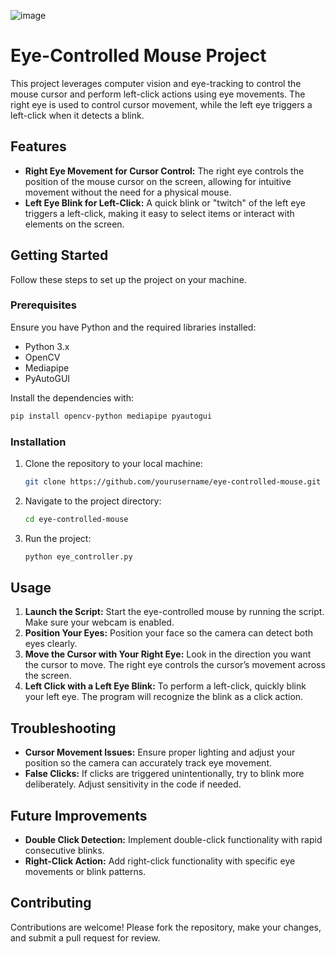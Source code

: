 
![image](https://github.com/user-attachments/assets/a0ab1d87-79b1-42cf-9879-262b49d82491)

# Eye-Controlled Mouse Project

This project leverages computer vision and eye-tracking to control the mouse cursor and perform left-click actions using eye movements. The right eye is used to control cursor movement, while the left eye triggers a left-click when it detects a blink.

## Features

- **Right Eye Movement for Cursor Control:** The right eye controls the position of the mouse cursor on the screen, allowing for intuitive movement without the need for a physical mouse.
- **Left Eye Blink for Left-Click:** A quick blink or "twitch" of the left eye triggers a left-click, making it easy to select items or interact with elements on the screen.

## Getting Started

Follow these steps to set up the project on your machine.

### Prerequisites

Ensure you have Python and the required libraries installed:

- Python 3.x
- OpenCV
- Mediapipe
- PyAutoGUI

Install the dependencies with:

```bash
pip install opencv-python mediapipe pyautogui
```

### Installation

1. Clone the repository to your local machine:
    ```bash
    git clone https://github.com/yourusername/eye-controlled-mouse.git
    ```
   
2. Navigate to the project directory:
    ```bash
    cd eye-controlled-mouse
    ```

3. Run the project:
    ```bash
    python eye_controller.py
    ```

## Usage

1. **Launch the Script:** Start the eye-controlled mouse by running the script. Make sure your webcam is enabled.
2. **Position Your Eyes:** Position your face so the camera can detect both eyes clearly.
3. **Move the Cursor with Your Right Eye:** Look in the direction you want the cursor to move. The right eye controls the cursor’s movement across the screen.
4. **Left Click with a Left Eye Blink:** To perform a left-click, quickly blink your left eye. The program will recognize the blink as a click action.

## Troubleshooting

- **Cursor Movement Issues:** Ensure proper lighting and adjust your position so the camera can accurately track eye movement.
- **False Clicks:** If clicks are triggered unintentionally, try to blink more deliberately. Adjust sensitivity in the code if needed.

## Future Improvements

- **Double Click Detection:** Implement double-click functionality with rapid consecutive blinks.
- **Right-Click Action:** Add right-click functionality with specific eye movements or blink patterns.

## Contributing

Contributions are welcome! Please fork the repository, make your changes, and submit a pull request for review.

